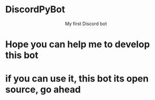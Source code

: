 # DiscordPyBot
 <p align="center"> My first Discord bot </p>
 
 # Hope you can help me to develop this bot
 # if you can use it, this bot its open source, go ahead
 
